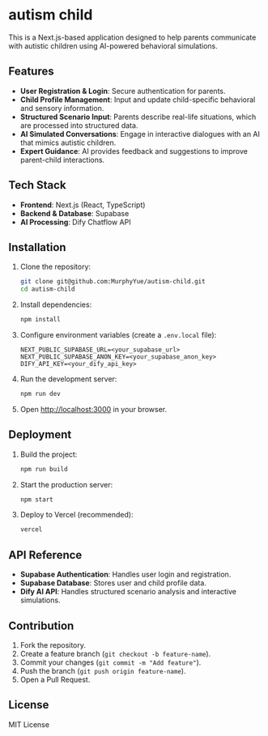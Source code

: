 # autism child

This is a Next.js-based application designed to help parents communicate with autistic children using AI-powered behavioral simulations.

## Features

- **User Registration & Login**: Secure authentication for parents.
- **Child Profile Management**: Input and update child-specific behavioral and sensory information.
- **Structured Scenario Input**: Parents describe real-life situations, which are processed into structured data.
- **AI Simulated Conversations**: Engage in interactive dialogues with an AI that mimics autistic children.
- **Expert Guidance**: AI provides feedback and suggestions to improve parent-child interactions.

## Tech Stack

- **Frontend**: Next.js (React, TypeScript)
- **Backend & Database**: Supabase
- **AI Processing**: Dify Chatflow API

## Installation

1. Clone the repository:
   ```sh
   git clone git@github.com:MurphyYue/autism-child.git
   cd autism-child
   ```
2. Install dependencies:
   ```sh
   npm install
   ```
3. Configure environment variables (create a `.env.local` file):
   ```env
   NEXT_PUBLIC_SUPABASE_URL=<your_supabase_url>
   NEXT_PUBLIC_SUPABASE_ANON_KEY=<your_supabase_anon_key>
   DIFY_API_KEY=<your_dify_api_key>
   ```
4. Run the development server:
   ```sh
   npm run dev
   ```
5. Open [http://localhost:3000](http://localhost:3000) in your browser.


## Deployment

1. Build the project:
   ```sh
   npm run build
   ```
2. Start the production server:
   ```sh
   npm start
   ```
3. Deploy to Vercel (recommended):
   ```sh
   vercel
   ```

## API Reference

- **Supabase Authentication**: Handles user login and registration.
- **Supabase Database**: Stores user and child profile data.
- **Dify AI API**: Handles structured scenario analysis and interactive simulations.

## Contribution

1. Fork the repository.
2. Create a feature branch (`git checkout -b feature-name`).
3. Commit your changes (`git commit -m "Add feature"`).
4. Push the branch (`git push origin feature-name`).
5. Open a Pull Request.

## License

MIT License

